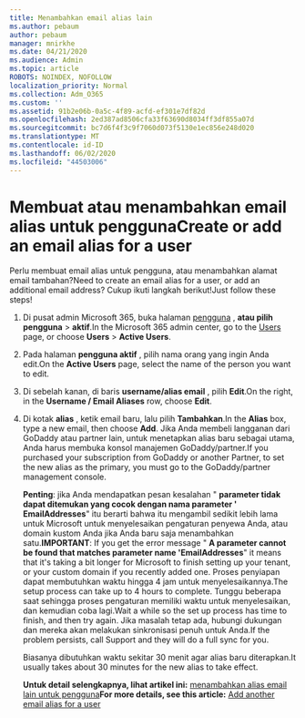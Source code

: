 ```yaml
---
title: Menambahkan email alias lain
ms.author: pebaum
author: pebaum
manager: mnirkhe
ms.date: 04/21/2020
ms.audience: Admin
ms.topic: article
ROBOTS: NOINDEX, NOFOLLOW
localization_priority: Normal
ms.collection: Adm_O365
ms.custom: ''
ms.assetid: 91b2e06b-0a5c-4f89-acfd-ef301e7df82d
ms.openlocfilehash: 2ed387ad8506cfa33f63690d8034ff3df855a07d
ms.sourcegitcommit: bc7d6f4f3c9f7060d073f5130e1ec856e248d020
ms.translationtype: MT
ms.contentlocale: id-ID
ms.lasthandoff: 06/02/2020
ms.locfileid: "44503006"
---
```

# <a name="create-or-add-an-email-alias-for-a-user"></a><span data-ttu-id="960be-102">Membuat atau menambahkan email alias untuk pengguna</span><span class="sxs-lookup"><span data-stu-id="960be-102">Create or add an email alias for a user</span></span>

<span data-ttu-id="960be-103">Perlu membuat email alias untuk pengguna, atau menambahkan alamat email tambahan?</span><span class="sxs-lookup"><span data-stu-id="960be-103">Need to create an email alias for a user, or add an additional email address?</span></span> <span data-ttu-id="960be-104">Cukup ikuti langkah berikut!</span><span class="sxs-lookup"><span data-stu-id="960be-104">Just follow these steps!</span></span>
  
1. <span data-ttu-id="960be-105">Di pusat admin Microsoft 365, buka halaman [pengguna](https://go.microsoft.com/fwlink/p/?linkid=834822) , **atau pilih pengguna** \> **aktif**.</span><span class="sxs-lookup"><span data-stu-id="960be-105">In the Microsoft 365 admin center, go to the [Users](https://go.microsoft.com/fwlink/p/?linkid=834822) page, or choose **Users** \> **Active Users**.</span></span>
    
2. <span data-ttu-id="960be-106">Pada halaman **pengguna aktif** , pilih nama orang yang ingin Anda edit.</span><span class="sxs-lookup"><span data-stu-id="960be-106">On the **Active Users** page, select the name of the person you want to edit.</span></span> 
    
3. <span data-ttu-id="960be-107">Di sebelah kanan, di baris **username/alias email** , pilih **Edit**.</span><span class="sxs-lookup"><span data-stu-id="960be-107">On the right, in the **Username / Email Aliases** row, choose **Edit**.</span></span>
    
4. <span data-ttu-id="960be-108">Di kotak **alias** , ketik email baru, lalu pilih **Tambahkan**.</span><span class="sxs-lookup"><span data-stu-id="960be-108">In the **Alias** box, type a new email, then choose **Add**.</span></span> <span data-ttu-id="960be-109">Jika Anda membeli langganan dari GoDaddy atau partner lain, untuk menetapkan alias baru sebagai utama, Anda harus membuka konsol manajemen GoDaddy/partner.</span><span class="sxs-lookup"><span data-stu-id="960be-109">If you purchased your subscription from GoDaddy or another Partner, to set the new alias as the primary, you must go to the GoDaddy/partner management console.</span></span> 
    
    <span data-ttu-id="960be-110">**Penting**: jika Anda mendapatkan pesan kesalahan " **parameter tidak dapat ditemukan yang cocok dengan nama parameter ' EmailAddresses**" itu berarti bahwa itu mengambil sedikit lebih lama untuk Microsoft untuk menyelesaikan pengaturan penyewa Anda, atau domain kustom Anda jika Anda baru saja menambahkan satu.</span><span class="sxs-lookup"><span data-stu-id="960be-110">**IMPORTANT**: If you get the error message " **A parameter cannot be found that matches parameter name 'EmailAddresses**" it means that it's taking a bit longer for Microsoft to finish setting up your tenant, or your custom domain if you recently added one.</span></span> <span data-ttu-id="960be-111">Proses penyiapan dapat membutuhkan waktu hingga 4 jam untuk menyelesaikannya.</span><span class="sxs-lookup"><span data-stu-id="960be-111">The setup process can take up to 4 hours to complete.</span></span> <span data-ttu-id="960be-112">Tunggu beberapa saat sehingga proses pengaturan memiliki waktu untuk menyelesaikan, dan kemudian coba lagi.</span><span class="sxs-lookup"><span data-stu-id="960be-112">Wait a while so the set up process has time to finish, and then try again.</span></span> <span data-ttu-id="960be-113">Jika masalah tetap ada, hubungi dukungan dan mereka akan melakukan sinkronisasi penuh untuk Anda.</span><span class="sxs-lookup"><span data-stu-id="960be-113">If the problem persists, call Support and they will do a full sync for you.</span></span>
    
    <span data-ttu-id="960be-114">Biasanya dibutuhkan waktu sekitar 30 menit agar alias baru diterapkan.</span><span class="sxs-lookup"><span data-stu-id="960be-114">It usually takes about 30 minutes for the new alias to take effect.</span></span>
    
    <span data-ttu-id="960be-115">**Untuk detail selengkapnya, lihat artikel ini:** [menambahkan alias email lain untuk pengguna](https://docs.microsoft.com/microsoft-365/admin/email/add-another-email-alias-for-a-user)</span><span class="sxs-lookup"><span data-stu-id="960be-115">**For more details, see this article:** [Add another email alias for a user](https://docs.microsoft.com/microsoft-365/admin/email/add-another-email-alias-for-a-user)</span></span>
    

